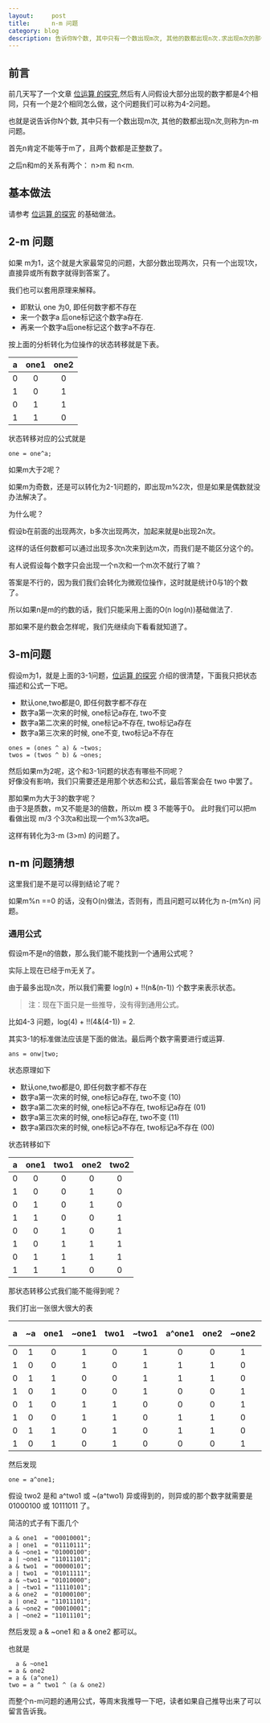 ```yaml
---
layout:     post
title:      n-m 问题
category: blog
description: 告诉你N个数, 其中只有一个数出现m次, 其他的数都出现n次.求出现m次的那个数.
---
```


## 前言

前几天写了一个文章 [位运算 的探究][bit-operation],然后有人问假设大部分出现的数字都是4个相同，只有一个是2个相同怎么做，这个问题我们可以称为4-2问题。

也就是说告诉你N个数, 其中只有一个数出现m次, 其他的数都出现n次,则称为n-m问题。

首先n肯定不能等于m了，且两个数都是正整数了。

之后n和m的关系有两个： n>m 和 n<m.

## 基本做法

请参考 [位运算 的探究][bit-operation] 的基础做法。

## 2-m 问题

如果 m为1，这个就是大家最常见的问题，大部分数出现两次，只有一个出现1次，直接异或所有数字就得到答案了。

我们也可以套用原理来解释。

* 即默认 one 为0, 即任何数字都不存在  
* 来一个数字a 后one标记这个数字a存在.  
* 再来一个数字a后one标记这个数字a不存在.  

按上面的分析转化为位操作的状态转移就是下表。

| a | one1 | one2 |
|:-:|:----:|:----:|
| 0	|  0   |   0  |
| 1 |  0   |   1  |
| 0 |  1   |   1  |
| 1 |  1   |   0  |

状态转移对应的公式就是

```
one = one^a;
```

如果m大于2呢？

如果m为奇数，还是可以转化为2-1问题的，即出现m%2次，但是如果是偶数就没办法解决了。

为什么呢？

假设b在前面的出现两次，b多次出现两次，加起来就是b出现2n次。

这样的话任何数都可以通过出现多次n次来到达m次，而我们是不能区分这个的。

有人说假设每个数字只会出现一个n次和一个m次不就行了嘛？

答案是不行的，因为我们我们会转化为微观位操作，这时就是统计0与1的个数了。

所以如果n是m的约数的话，我们只能采用上面的O(n log(n))基础做法了.

那如果不是约数会怎样呢，我们先继续向下看看就知道了。

## 3-m问题

假设m为1，就是上面的3-1问题，[位运算 的探究][bit-operation] 介绍的很清楚，下面我只把状态描述和公式一下吧。

* 默认one,two都是0, 即任何数字都不存在
* 数字a第一次来的时候, one标记a存在, two不变
* 数字a第二次来的时候, one标记a不存在, two标记a存在
* 数字a第三次来的时候, one不变, two标记a不存在

```
ones = (ones ^ a) & ~twos;
twos = (twos ^ b) & ~ones;
```

然后如果m为2呢，这个和3-1问题的状态有哪些不同呢？  
好像没有影响，我们只需要还是用那个状态和公式，最后答案会在 two 中罢了。


那如果m为大于3的数字呢？  
由于3是质数，m又不能是3的倍数，所以m 模 3 不能等于0。
此时我们可以把m看做出现 m/3 个3次a和出现一个m%3次a吧。

这样有转化为3-m (3>m) 的问题了。

## n-m 问题猜想

这里我们是不是可以得到结论了呢？

如果m%n ==0 的话，没有O(n)做法，否则有，而且问题可以转化为 n-(m%n) 问题。

### 通用公式

假设m不是n的倍数，那么我们能不能找到一个通用公式呢？

实际上现在已经于m无关了。

由于最多出现n次，所以我们需要 log(n) + !!(n&(n-1)) 个数字来表示状态。

> 注：现在下面只是一些推导，没有得到通用公式。

比如4-3 问题，log(4) + !!(4&(4-1)) = 2.

其实3-1的标准做法应该是下面的做法。最后两个数字需要进行或运算.

```
ans = onw|two;
```

状态原理如下

* 默认one,two都是0, 即任何数字都不存在
* 数字a第一次来的时候, one标记a存在, two不变 (10)
* 数字a第二次来的时候, one标记a不存在, two标记a存在 (01)
* 数字a第三次来的时候, one标记a存在, two不变 (11)
* 数字a第四次来的时候, one标记a不存在, two标记a不存在 (00)

状态转移如下


| a | one1 | two1 | one2 | two2 |
|:-:|:----:|:----:|:----:|:----:|
| 0	|  0   |   0  |  0   |   0  |
| 1 |  0   |   0  |  1   |   0  |
| 0 |  1   |   0  |  1   |   0  |
| 1 |  1   |   0  |  0   |   1  |
| 0 |  0   |   1  |  0   |   1  |
| 1 |  0   |   1  |  1   |   1  |
| 0 |  1   |   1  |  1   |   1  |
| 1 |  1   |   1  |  0   |   0  |


那状态转移公式我们能不能得到呢？

我们打出一张很大很大的表

| a | ~a | one1 | ~one1 | two1 | ~two1 | a\^one1 | one2 | ~one2 | a\^two1 | ~(a\^two1) | two2 |
|:-:|:--:|:----:|:-----:|:----:|:-----:|:-------:|:----:|:-----:|:-------:|:----------:|:----:|
| 0	|  1 |  0   |  1    |   0  |  1    |    0    |  0   |   1   |    0    |      1     |   0  |
| 1 |  0 |  0   |  1    |   0  |  1    |    1    |  1   |   0   |    1    |      0     |   0  |
| 0 |  1 |  1   |  0    |   0  |  1    |    1    |  1   |   0   |    0    |      1     |   0  |
| 1 |  0 |  1   |  0    |   0  |  1    |    0    |  0   |   1   |    1    |      0     |   1  |
| 0 |  1 |  0   |  1    |   1  |  0    |    0    |  0   |   1   |    1    |      0     |   1  |
| 1 |  0 |  0   |  1    |   1  |  0    |    1    |  1   |   0   |    0    |      1     |   1  |
| 0 |  1 |  1   |  0    |   1  |  0    |    1    |  1   |   0   |    1    |      0     |   1  |
| 1 |  0 |  1   |  0    |   1  |  0    |    0    |  0   |   1   |    0    |      1     |   0  |

然后发现

```
one = a^one1;
```

假设 two2 是和 a\^two1 或 ~(a\^two1) 异或得到的，则异或的那个数字就需要是 01000100 或 10111011 了。

简洁的式子有下面几个

```
a & one1  = "00010001";
a | one1  = "01110111";
a & ~one1 = "01000100";
a | ~one1 = "11011101";
a & two1  = "00000101";
a | two1  = "01011111";
a & ~two1 = "01010000";
a | ~two1 = "11110101";
a & one2  = "01000100";
a | one2  = "11011101";
a & ~one2 = "00010001";
a | ~one2 = "11011101";
```
然后发现  a & ~one1 和 a & one2 都可以。

也就是

```
  a & ~one1
= a & one2
= a & (a^one1)
two = a ^ two1 ^ (a & one2)
```

而整个n-m问题的通用公式，等周末我推导一下吧，读者如果自己推导出来了可以留言告诉我。



[bit-operation]: http://github.tiankonguse.com/blog/2014/10/10/bit-operation/
